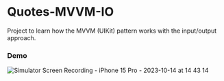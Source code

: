 # Quotes-MVVM-IO
Project to learn how the MVVM (UIKit) pattern works with the input/output approach.

### Demo
![Simulator Screen Recording - iPhone 15 Pro - 2023-10-14 at 14 43 14](https://github.com/galileoguzman/Quotes-MVVM-IO/assets/2016072/b9442ad1-98a4-4563-8b9f-074fd18a7ea4)
